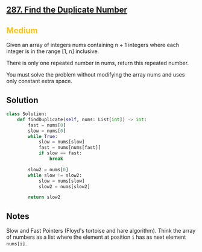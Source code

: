 ## [287. Find the Duplicate Number](https://leetcode.com/problems/find-the-duplicate-number/)

<h2 style="color:#fac31d">Medium</h2>

Given an array of integers nums containing n + 1 integers where each integer is in the range [1, n] inclusive.

There is only one repeated number in nums, return this repeated number.

You must solve the problem without modifying the array nums and uses only constant extra space.

## Solution
```python
class Solution:
    def findDuplicate(self, nums: List[int]) -> int:
        fast = nums[0]
        slow = nums[0]
        while True:
            slow = nums[slow]
            fast = nums[nums[fast]]
            if slow == fast:
                break

        slow2 = nums[0]
        while slow != slow2:
            slow = nums[slow]
            slow2 = nums[slow2]

        return slow2
```

## Notes
Slow and Fast Pointers (Floyd's tortoise and hare algorithm). Think the array of numbers as a list where the element at position `i` has as next element `nums[i]`.
